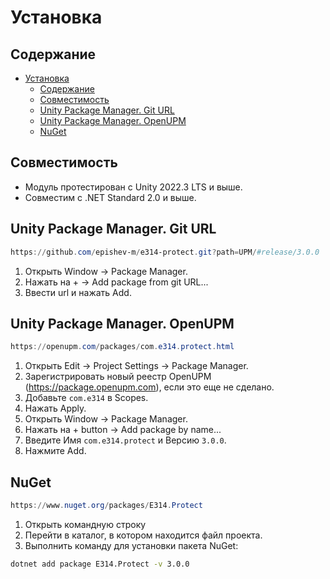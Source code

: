 # Установка

## Содержание

- [Установка](#установка)
  - [Содержание](#содержание)
  - [Совместимость](#совместимость)
  - [Unity Package Manager. Git URL](#unity-package-manager-git-url)
  - [Unity Package Manager. OpenUPM](#unity-package-manager-openupm)
  - [NuGet](#nuget)

## Совместимость

- Модуль протестирован с Unity 2022.3 LTS и выше.
- Совместим с .NET Standard 2.0 и выше.

## Unity Package Manager. Git URL

```ps1
https://github.com/epishev-m/e314-protect.git?path=UPM/#release/3.0.0
```

1. Открыть Window → Package Manager.
2. Нажать на + → Add package from git URL...
3. Ввести url и нажать Add.

## Unity Package Manager. OpenUPM

```ps1
https://openupm.com/packages/com.e314.protect.html
```

1. Открыть Edit → Project Settings → Package Manager.
2. Зарегистрировать новый реестр OpenUPM (<https://package.openupm.com>), если это еще не сделано.
3. Добавьте `com.e314` в  Scopes.
4. Нажать Apply.
5. Открыть Window → Package Manager.
6. Нажать на + button → Add package by name...
7. Введите Имя `com.e314.protect` и Версию `3.0.0`.
8. Нажмите Add.

## NuGet

```ps1
https://www.nuget.org/packages/E314.Protect
```

1. Открыть командную строку
2. Перейти в каталог, в котором находится файл проекта.
3. Выполнить команду для установки пакета NuGet:

```sh
dotnet add package E314.Protect -v 3.0.0
```

